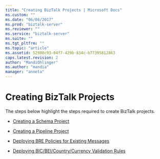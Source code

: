 ```yaml
---
title: "Creating BizTalk Projects | Microsoft Docs"
ms.custom: ""
ms.date: "06/08/2017"
ms.prod: "biztalk-server"
ms.reviewer: ""
ms.service: "biztalk-server"
ms.suite: ""
ms.tgt_pltfrm: ""
ms.topic: "article"
ms.assetid: 52980c93-04f7-429b-834c-b77395812863
caps.latest.revision: 2
author: "MandiOhlinger"
ms.author: "mandia"
manager: "anneta"
---
```

# Creating BizTalk Projects
The steps below highlight the steps required to create BizTalk projects.  
  
-   [Creating a Schema Project](../../adapters-and-accelerators/accelerator-swift/creating-a-schema-project.md)  
  
-   [Creating a Pipeline Project](../../adapters-and-accelerators/accelerator-swift/creating-a-pipeline-project.md)  
  
-   [Deploying BRE Policies for Existing Messages](../../adapters-and-accelerators/accelerator-swift/deploying-bre-policies-for-existing-messages.md)  
  
-   [Deploying BIC/BEI/Country/Currency Validation Rules](../../adapters-and-accelerators/accelerator-swift/deploying-bic-bei-country-currency-validation-rules.md)